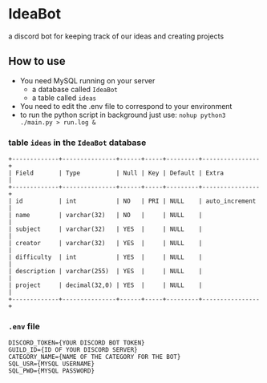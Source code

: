 # IdeaBot
a discord bot for keeping track of our ideas and creating projects

## How to use
- You need MySQL running on your server
  - a database called `IdeaBot`
  - a table called `ideas`
- You need to edit the .env file to correspond to your environment
- to run the python script in background just use: `nohup python3 ./main.py > run.log &`


### table `ideas` in the `IdeaBot` database
```
+-------------+---------------+------+-----+---------+----------------+
| Field       | Type          | Null | Key | Default | Extra          |
+-------------+---------------+------+-----+---------+----------------+
| id          | int           | NO   | PRI | NULL    | auto_increment |
| name        | varchar(32)   | NO   |     | NULL    |                |
| subject     | varchar(32)   | YES  |     | NULL    |                |
| creator     | varchar(32)   | YES  |     | NULL    |                |
| difficulty  | int           | YES  |     | NULL    |                |
| description | varchar(255)  | YES  |     | NULL    |                |
| project     | decimal(32,0) | YES  |     | NULL    |                |
+-------------+---------------+------+-----+---------+----------------+
```

### `.env` file
```
DISCORD_TOKEN={YOUR DISCORD BOT TOKEN}
GUILD_ID={ID OF YOUR DISCORD SERVER}
CATEGORY_NAME={NAME OF THE CATEGORY FOR THE BOT}
SQL_USR={MYSQL USERNAME}
SQL_PWD={MYSQL PASSWORD}
```
